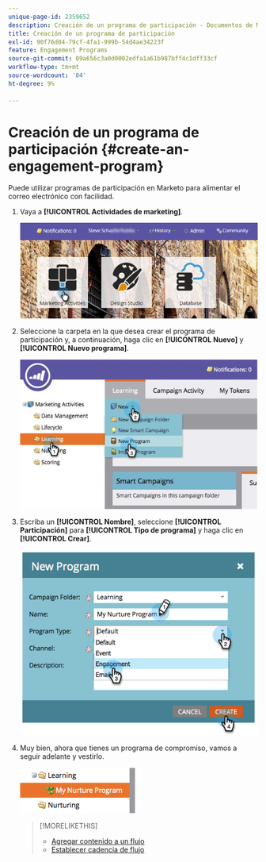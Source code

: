 ```yaml
---
unique-page-id: 2359652
description: Creación de un programa de participación - Documentos de Marketo - Documentación del producto
title: Creación de un programa de participación
exl-id: 90f76d04-79cf-4fa1-999b-54d4ae34223f
feature: Engagement Programs
source-git-commit: 09a656c3a0d0002edfa1a61b987bff4c1dff33cf
workflow-type: tm+mt
source-wordcount: '84'
ht-degree: 9%

---
```


# Creación de un programa de participación {#create-an-engagement-program}

Puede utilizar programas de participación en Marketo para alimentar el correo electrónico con facilidad.

1. Vaya a **[!UICONTROL Actividades de marketing]**.

   ![](assets/login-marketing-activities.png)

1. Seleccione la carpeta en la que desea crear el programa de participación y, a continuación, haga clic en **[!UICONTROL Nuevo]** y **[!UICONTROL Nuevo programa]**.

   ![](assets/newprogramlifecycle.jpg)

1. Escriba un **[!UICONTROL Nombre]**, seleccione **[!UICONTROL Participación]** para **[!UICONTROL Tipo de programa]** y haga clic en **[!UICONTROL Crear]**.

   ![](assets/image2014-9-15-15-3a35-3a32.png)

1. Muy bien, ahora que tienes un programa de compromiso, vamos a seguir adelante y vestirlo.

   ![](assets/image2014-9-15-15-3a35-3a38.png)

   >[!MORELIKETHIS]
   >
   >* [Agregar contenido a un flujo](/help/marketo/product-docs/email-marketing/drip-nurturing/creating-an-engagement-program/add-content-to-a-stream.md)
   >* [Establecer cadencia de flujo](/help/marketo/product-docs/email-marketing/drip-nurturing/engagement-program-streams/set-stream-cadence.md)
